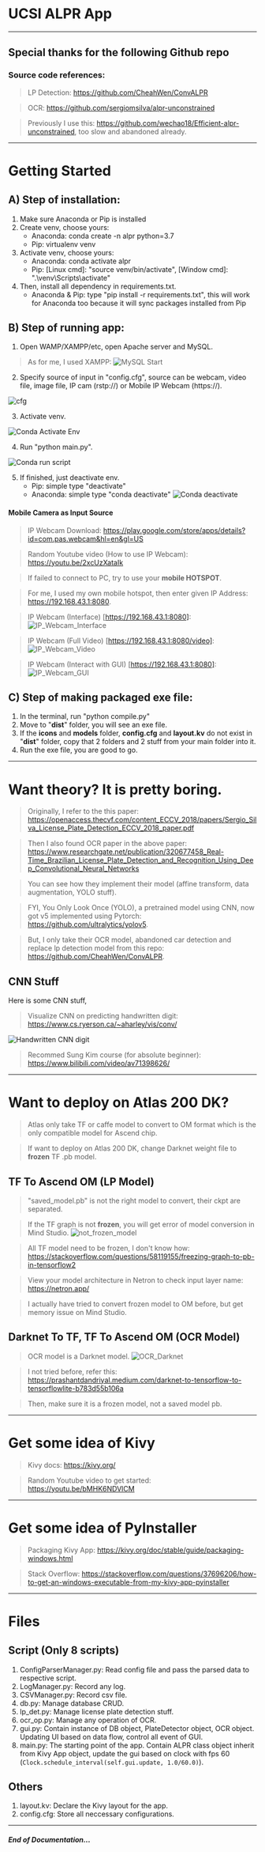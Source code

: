 # UCSI ALPR App

---

## Special thanks for the following Github repo
### Source code references:
> LP Detection: https://github.com/CheahWen/ConvALPR

> OCR: https://github.com/sergiomsilva/alpr-unconstrained

> Previously I use this: https://github.com/wechao18/Efficient-alpr-unconstrained, too slow and abandoned already.

---

# Getting Started

## A) Step of installation:
1. Make sure Anaconda or Pip is installed
2. Create venv, choose yours:
    - Anaconda: conda create -n alpr python=3.7
    - Pip: virtualenv venv
3. Activate venv, choose yours:
    - Anaconda: conda activate alpr
    - Pip: [Linux cmd]: "source venv/bin/activate", [Window cmd]: ".\venv\Scripts\activate"
4. Then, install all dependency in requirements.txt.
    - Anaconda & Pip: type "pip install -r requirements.txt", this will work for Anaconda too because it will sync packages installed           from Pip
    
## B) Step of running app:
1. Open WAMP/XAMPP/etc, open Apache server and MySQL.

> As for me, I used XAMPP: 
  ![MySQL Start](https://github.com/CheahWen/UCSI_ALPR/blob/main/img_log/mysql_start.PNG)

2. Specify source of input in "config.cfg", source can be webcam, video file, image file, IP cam (rstp://) or Mobile IP Webcam (https://).

![cfg](https://github.com/CheahWen/UCSI_ALPR/blob/main/img_log/cfg.PNG)

3. Activate venv.

![Conda Activate Env](https://github.com/CheahWen/UCSI_ALPR/blob/main/img_log/activate_conda_env.PNG)

4. Run "python main.py".

![Conda run script](https://github.com/CheahWen/UCSI_ALPR/blob/main/img_log/run_script.PNG)

5. If finished, just deactivate env.
   - Pip: simple type "deactivate"
   - Anaconda: simple type "conda deactivate"
     ![Conda deactivate](https://github.com/CheahWen/UCSI_ALPR/blob/main/img_log/deactivate_conda_env.PNG)
     
#### Mobile Camera as Input Source 
> IP Webcam Download: https://play.google.com/store/apps/details?id=com.pas.webcam&hl=en&gl=US

> Random Youtube video (How to use IP Webcam): https://youtu.be/2xcUzXataIk

> If failed to connect to PC, try to use your **mobile HOTSPOT**.

> For me, I used my own mobile hotspot, then enter given IP Address: https://192.168.43.1:8080.

> IP Webcam (Interface) [https://192.168.43.1:8080]:
  ![IP_Webcam_Interface](https://github.com/CheahWen/UCSI_ALPR/blob/main/img_log/ip_webcam_1.PNG)

> IP Webcam (Full Video) [https://192.168.43.1:8080/video]:
  ![IP_Webcam_Video](https://github.com/CheahWen/UCSI_ALPR/blob/main/img_log/ip_webcam_2.PNG)

> IP Webcam (Interact with GUI) [https://192.168.43.1:8080]:
  ![IP_Webcam_GUI](https://github.com/CheahWen/UCSI_ALPR/blob/main/img_log/ip_webcam_3.PNG)


## C) Step of making packaged exe file:
1. In the terminal, run "python compile.py"
2. Move to "**dist**" folder, you will see an exe file.
3. If the **icons** and **models** folder, **config.cfg** and **layout.kv** do not exist in "**dist**" folder, copy that 2 folders and 2 stuff from your main folder into it.
4. Run the exe file, you are good to go.

---

# Want theory? It is pretty boring.

> Originally, I refer to the this paper: https://openaccess.thecvf.com/content_ECCV_2018/papers/Sergio_Silva_License_Plate_Detection_ECCV_2018_paper.pdf

> Then I also found OCR paper in the above paper: https://www.researchgate.net/publication/320677458_Real-Time_Brazilian_License_Plate_Detection_and_Recognition_Using_Deep_Convolutional_Neural_Networks

> You can see how they implement their model (affine transform, data augmentation, YOLO stuff).

> FYI, You Only Look Once (YOLO), a pretrained model using CNN, now got v5 implemented using Pytorch: https://github.com/ultralytics/yolov5.

> But, I only take their OCR model, abandoned car detection and replace lp detection model from this repo: https://github.com/CheahWen/ConvALPR.

## CNN Stuff

Here is some CNN stuff,

> Visualize CNN on predicting handwritten digit: https://www.cs.ryerson.ca/~aharley/vis/conv/

![Handwritten CNN digit](https://github.com/CheahWen/UCSI_ALPR/blob/main/img_log/handwritten_demo.PNG)

> Recommed Sung Kim course (for absolute beginner): https://www.bilibili.com/video/av71398626/

---

# Want to deploy on Atlas 200 DK?

> Atlas only take TF or caffe model to convert to OM format which is the only compatible model for Ascend chip.

> If want to deploy on Atlas 200 DK, change Darknet weight file to **frozen** TF .pb model.


## TF To Ascend OM (LP Model)
> "saved_model.pb" is not the right model to convert, their ckpt are separated.

> If the TF graph is not **frozen**, you will get error of model conversion in Mind Studio.
  ![not_frozen_model](https://github.com/CheahWen/UCSI_ALPR/blob/main/img_log/tf_model_not_frozen.png)

> All TF model need to be frozen, I don't know how: https://stackoverflow.com/questions/58119155/freezing-graph-to-pb-in-tensorflow2

> View your model architecture in Netron to check input layer name: https://netron.app/

> I actually have tried to convert frozen model to OM before, but get memory issue on Mind Studio.

## Darknet To TF, TF To Ascend OM (OCR Model)

> OCR model is a Darknet model.
  ![OCR_Darknet](https://github.com/CheahWen/UCSI_ALPR/blob/main/img_log/ocr_darknet.png)

> I not tried before, refer this: https://prashantdandriyal.medium.com/darknet-to-tensorflow-to-tensorflowlite-b783d55b106a

> Then, make sure it is a frozen model, not a saved model pb.

---

# Get some idea of Kivy
> Kivy docs: https://kivy.org/

> Random Youtube video to get started: https://youtu.be/bMHK6NDVlCM

---

# Get some idea of PyInstaller
> Packaging Kivy App: https://kivy.org/doc/stable/guide/packaging-windows.html

> Stack Overflow: https://stackoverflow.com/questions/37696206/how-to-get-an-windows-executable-from-my-kivy-app-pyinstaller

---

# Files
## Script (Only 8 scripts)
1. ConfigParserManager.py: Read config file and pass the parsed data to respective script.
2. LogManager.py: Record any log.
3. CSVManager.py: Record csv file.
4. db.py: Manage database CRUD.
5. lp_det.py: Manage license plate detection stuff.
6. ocr_op.py: Manage any operation of OCR.
7. gui.py: Contain instance of DB object, PlateDetector object, OCR object. Updating UI based on data flow, control all event of GUI.
8. main.py: The starting point of the app. Contain ALPR class object inherit from Kivy App object, update the gui based on clock with fps 60 (```Clock.schedule_interval(self.gui.update, 1.0/60.0)```).

## Others
1. layout.kv: Declare the Kivy layout for the app.
2. config.cfg: Store all neccessary configurations.

---

##### End of Documentation...





